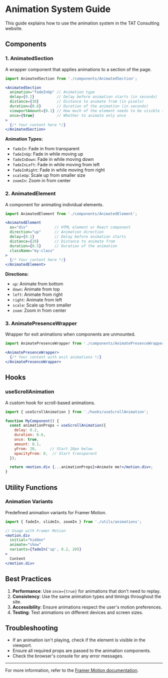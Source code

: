 # Animation System Guide

This guide explains how to use the animation system in the TAT Consulting website.

## Components

### 1. AnimatedSection

A wrapper component that applies animations to a section of the page.

```jsx
import AnimatedSection from './components/AnimatedSection';

<AnimatedSection 
  animation="fadeInUp" // Animation type
  delay={0.2}          // Delay before animation starts (in seconds)
  distance={30}        // Distance to animate from (in pixels)
  duration={0.6}       // Duration of the animation (in seconds)
  viewportAmount={0.1} // How much of the element needs to be visible to trigger
  once={true}          // Whether to animate only once
>
  {/* Your content here */}
</AnimatedSection>
```

**Animation Types:**
- `fadeIn`: Fade in from transparent
- `fadeInUp`: Fade in while moving up
- `fadeInDown`: Fade in while moving down
- `fadeInLeft`: Fade in while moving from left
- `fadeInRight`: Fade in while moving from right
- `scaleUp`: Scale up from smaller size
- `zoomIn`: Zoom in from center

### 2. AnimatedElement

A component for animating individual elements.

```jsx
import AnimatedElement from './components/AnimatedElement';

<AnimatedElement 
  as="div"            // HTML element or React component
  direction="up"      // Animation direction
  delay={0.1}         // Delay before animation starts
  distance={20}       // Distance to animate from
  duration={0.5}      // Duration of the animation
  className="my-class"
>
  {/* Your content here */}
</AnimatedElement>
```

**Directions:**
- `up`: Animate from bottom
- `down`: Animate from top
- `left`: Animate from right
- `right`: Animate from left
- `scale`: Scale up from smaller
- `zoom`: Zoom in from center

### 3. AnimatePresenceWrapper

Wrapper for exit animations when components are unmounted.

```jsx
import AnimatePresenceWrapper from './components/AnimatePresenceWrapper';

<AnimatePresenceWrapper>
  {/* Your content with exit animations */}
</AnimatePresenceWrapper>
```

## Hooks

### useScrollAnimation

A custom hook for scroll-based animations.

```jsx
import { useScrollAnimation } from './hooks/useScrollAnimation';

function MyComponent() {
  const animationProps = useScrollAnimation({
    delay: 0.2,
    duration: 0.6,
    once: true,
    amount: 0.1,
    yFrom: 20,      // Start 20px below
    opacityFrom: 0,  // Start transparent
  });

  return <motion.div {...animationProps}>Animate me!</motion.div>;
}
```

## Utility Functions

### Animation Variants

Predefined animation variants for Framer Motion.

```jsx
import { fadeIn, slideIn, zoomIn } from './utils/animations';

// Usage with Framer Motion
<motion.div
  initial="hidden"
  animate="show"
  variants={fadeIn('up', 0.2, 20)}
>
  Content
</motion.div>
```

## Best Practices

1. **Performance**: Use `once={true}` for animations that don't need to replay.
2. **Consistency**: Use the same animation types and timings throughout the site.
3. **Accessibility**: Ensure animations respect the user's motion preferences.
4. **Testing**: Test animations on different devices and screen sizes.

## Troubleshooting

- If an animation isn't playing, check if the element is visible in the viewport.
- Ensure all required props are passed to the animation components.
- Check the browser's console for any error messages.

---

For more information, refer to the [Framer Motion documentation](https://www.framer.com/motion/).
